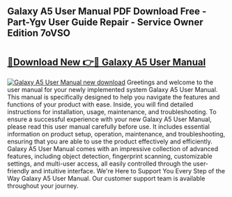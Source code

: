 ## Galaxy A5 User Manual PDF Download Free - Part-Ygv User Guide Repair - Service Owner Edition 7oVSO

# <h2><a href="http://cf21785.oget.top/?id=Galaxy+A5+User+Manual">🔗Download New 👉🔴 Galaxy A5 User Manual</a></h2>

[![Galaxy A5 User Manual new download](https://i.imgur.com/5g1atiW.png)](http://cf21785.oget.top/?id=Galaxy+A5+User+Manual)
Greetings and welcome to the user manual for your newly implemented system Galaxy A5 User Manual. This manual is specifically designed to help you navigate the features and functions of your product with ease. Inside, you will find detailed instructions for installation, usage, maintenance, and troubleshooting. To ensure a successful experience with your new Galaxy A5 User Manual, please read this user manual carefully before use. It includes essential information on product setup, operation, maintenance, and troubleshooting, ensuring that you are able to use the product effectively and efficiently. Galaxy A5 User Manual comes with an impressive collection of advanced features, including object detection, fingerprint scanning, customizable settings, and multi-user access, all easily controlled through the user-friendly and intuitive interface. We're Here to Support You Every Step of the Way Galaxy A5 User Manual. Our customer support team is available throughout your journey.
